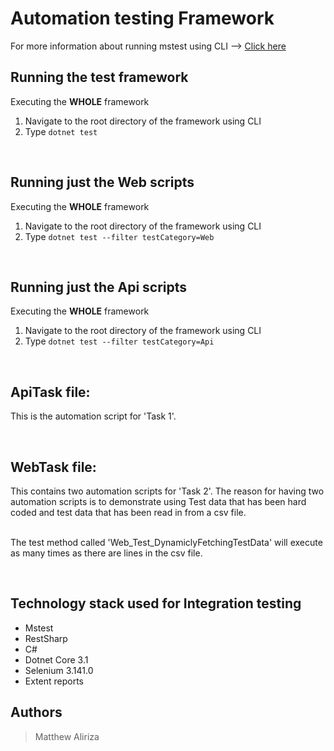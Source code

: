 # Automation testing Framework
For more information about running mstest using CLI --> [Click here](https://docs.microsoft.com/en-us/dotnet/core/testing/selective-unit-tests?pivots=mstest)

##  Running the test framework
Executing the **WHOLE** framework
1. Navigate to the root directory of the framework using CLI
2. Type `dotnet test`

<br>

##  Running just the **Web** scripts
Executing the **WHOLE** framework
1. Navigate to the root directory of the framework using CLI
2. Type `dotnet test --filter testCategory=Web`

<br>

##  Running just the **Api** scripts
Executing the **WHOLE** framework
1. Navigate to the root directory of the framework using CLI
2. Type `dotnet test --filter testCategory=Api`

<br>

## ApiTask file:
This is the automation script for 'Task 1'.

<br>

## WebTask file:
This contains two automation scripts for 'Task 2'. The reason for having two automation scripts is to demonstrate using Test data that has been hard coded and test data that has been read in from a csv file.

<br> The test method called 'Web_Test_DynamiclyFetchingTestData' will execute as many times as there are lines in the csv file.

<br>

## Technology stack used for **Integration testing**
* Mstest
* RestSharp
* C#
* Dotnet Core 3.1
* Selenium 3.141.0
* Extent reports

## Authors
> Matthew Aliriza